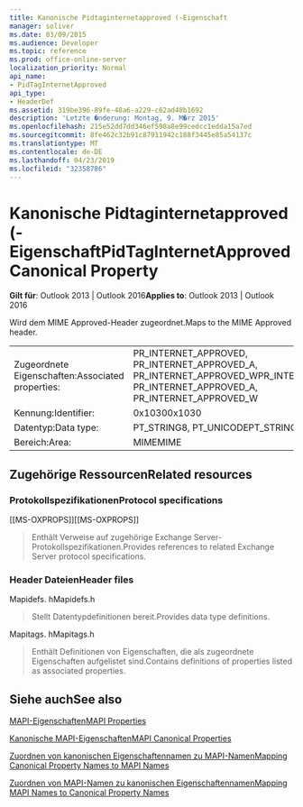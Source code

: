```yaml
---
title: Kanonische Pidtaginternetapproved (-Eigenschaft
manager: soliver
ms.date: 03/09/2015
ms.audience: Developer
ms.topic: reference
ms.prod: office-online-server
localization_priority: Normal
api_name:
- PidTagInternetApproved
api_type:
- HeaderDef
ms.assetid: 319be396-89fe-48a6-a229-c62ad48b1692
description: 'Letzte �nderung: Montag, 9. M�rz 2015'
ms.openlocfilehash: 215e52dd7dd346ef598a8e99cedcc1edda15a7ed
ms.sourcegitcommit: 8fe462c32b91c87911942c188f3445e85a54137c
ms.translationtype: MT
ms.contentlocale: de-DE
ms.lasthandoff: 04/23/2019
ms.locfileid: "32358786"
---
```

# <a name="pidtaginternetapproved-canonical-property"></a><span data-ttu-id="c872c-103">Kanonische Pidtaginternetapproved (-Eigenschaft</span><span class="sxs-lookup"><span data-stu-id="c872c-103">PidTagInternetApproved Canonical Property</span></span>

  
  
<span data-ttu-id="c872c-104">**Gilt für**: Outlook 2013 | Outlook 2016</span><span class="sxs-lookup"><span data-stu-id="c872c-104">**Applies to**: Outlook 2013 | Outlook 2016</span></span> 
  
<span data-ttu-id="c872c-105">Wird dem MIME Approved-Header zugeordnet.</span><span class="sxs-lookup"><span data-stu-id="c872c-105">Maps to the MIME Approved header.</span></span>
  
|||
|:-----|:-----|
|<span data-ttu-id="c872c-106">Zugeordnete Eigenschaften:</span><span class="sxs-lookup"><span data-stu-id="c872c-106">Associated properties:</span></span>  <br/> |<span data-ttu-id="c872c-107">PR_INTERNET_APPROVED, PR_INTERNET_APPROVED_A, PR_INTERNET_APPROVED_W</span><span class="sxs-lookup"><span data-stu-id="c872c-107">PR_INTERNET_APPROVED, PR_INTERNET_APPROVED_A, PR_INTERNET_APPROVED_W</span></span>  <br/> |
|<span data-ttu-id="c872c-108">Kennung:</span><span class="sxs-lookup"><span data-stu-id="c872c-108">Identifier:</span></span>  <br/> |<span data-ttu-id="c872c-109">0x1030</span><span class="sxs-lookup"><span data-stu-id="c872c-109">0x1030</span></span>  <br/> |
|<span data-ttu-id="c872c-110">Datentyp:</span><span class="sxs-lookup"><span data-stu-id="c872c-110">Data type:</span></span>  <br/> |<span data-ttu-id="c872c-111">PT_STRING8, PT_UNICODE</span><span class="sxs-lookup"><span data-stu-id="c872c-111">PT_STRING8, PT_UNICODE</span></span>  <br/> |
|<span data-ttu-id="c872c-112">Bereich:</span><span class="sxs-lookup"><span data-stu-id="c872c-112">Area:</span></span>  <br/> |<span data-ttu-id="c872c-113">MIME</span><span class="sxs-lookup"><span data-stu-id="c872c-113">MIME</span></span>  <br/> |
   
## <a name="related-resources"></a><span data-ttu-id="c872c-114">Zugehörige Ressourcen</span><span class="sxs-lookup"><span data-stu-id="c872c-114">Related resources</span></span>

### <a name="protocol-specifications"></a><span data-ttu-id="c872c-115">Protokollspezifikationen</span><span class="sxs-lookup"><span data-stu-id="c872c-115">Protocol specifications</span></span>

<span data-ttu-id="c872c-116">[[MS-OXPROPS]]</span><span class="sxs-lookup"><span data-stu-id="c872c-116">[[MS-OXPROPS]]</span></span> 
  
> <span data-ttu-id="c872c-117">Enthält Verweise auf zugehörige Exchange Server-Protokollspezifikationen.</span><span class="sxs-lookup"><span data-stu-id="c872c-117">Provides references to related Exchange Server protocol specifications.</span></span>
    
### <a name="header-files"></a><span data-ttu-id="c872c-118">Header Dateien</span><span class="sxs-lookup"><span data-stu-id="c872c-118">Header files</span></span>

<span data-ttu-id="c872c-119">Mapidefs. h</span><span class="sxs-lookup"><span data-stu-id="c872c-119">Mapidefs.h</span></span>
  
> <span data-ttu-id="c872c-120">Stellt Datentypdefinitionen bereit.</span><span class="sxs-lookup"><span data-stu-id="c872c-120">Provides data type definitions.</span></span>
    
<span data-ttu-id="c872c-121">Mapitags. h</span><span class="sxs-lookup"><span data-stu-id="c872c-121">Mapitags.h</span></span>
  
> <span data-ttu-id="c872c-122">Enthält Definitionen von Eigenschaften, die als zugeordnete Eigenschaften aufgelistet sind.</span><span class="sxs-lookup"><span data-stu-id="c872c-122">Contains definitions of properties listed as associated properties.</span></span>
    
## <a name="see-also"></a><span data-ttu-id="c872c-123">Siehe auch</span><span class="sxs-lookup"><span data-stu-id="c872c-123">See also</span></span>



[<span data-ttu-id="c872c-124">MAPI-Eigenschaften</span><span class="sxs-lookup"><span data-stu-id="c872c-124">MAPI Properties</span></span>](mapi-properties.md)
  
[<span data-ttu-id="c872c-125">Kanonische MAPI-Eigenschaften</span><span class="sxs-lookup"><span data-stu-id="c872c-125">MAPI Canonical Properties</span></span>](mapi-canonical-properties.md)
  
[<span data-ttu-id="c872c-126">Zuordnen von kanonischen Eigenschaftennamen zu MAPI-Namen</span><span class="sxs-lookup"><span data-stu-id="c872c-126">Mapping Canonical Property Names to MAPI Names</span></span>](mapping-canonical-property-names-to-mapi-names.md)
  
[<span data-ttu-id="c872c-127">Zuordnen von MAPI-Namen zu kanonischen Eigenschaftennamen</span><span class="sxs-lookup"><span data-stu-id="c872c-127">Mapping MAPI Names to Canonical Property Names</span></span>](mapping-mapi-names-to-canonical-property-names.md)

